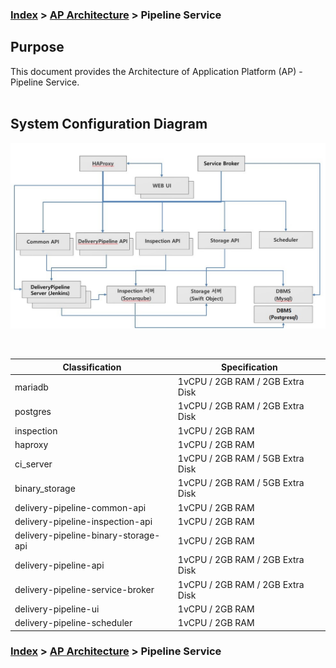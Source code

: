 ### [Index](https://github.com/PaaS-TA/Guide-eng/blob/master/README.md) > [AP Architecture](../README.md) > Pipeline Service

## Purpose
This document provides the Architecture of Application Platform (AP) - Pipeline Service.
<br><br>

## System Configuration Diagram

![pipeline_architecture_eng](./image/pipeline_architecture.png)



<br>

| Classification | Specification |
|-------|------|
| mariadb | 1vCPU / 2GB RAM / 2GB Extra Disk |
| postgres | 1vCPU / 2GB RAM / 2GB Extra Disk |
| inspection | 1vCPU / 2GB RAM |
| haproxy | 1vCPU / 2GB RAM |
| ci_server | 1vCPU / 2GB RAM / 5GB Extra Disk |
| binary_storage | 1vCPU / 2GB RAM / 5GB Extra Disk |
| delivery-pipeline-common-api | 1vCPU / 2GB RAM |
| delivery-pipeline-inspection-api | 1vCPU / 2GB RAM |
| delivery-pipeline-binary-storage-api | 1vCPU / 2GB RAM |
| delivery-pipeline-api | 1vCPU / 2GB RAM / 2GB Extra Disk |
| delivery-pipeline-service-broker | 1vCPU / 2GB RAM / 2GB Extra Disk |
| delivery-pipeline-ui | 1vCPU / 2GB RAM |
| delivery-pipeline-scheduler | 1vCPU / 2GB RAM |



### [Index](https://github.com/PaaS-TA/Guide-eng/blob/master/README.md) > [AP Architecture](../README.md) > Pipeline Service
